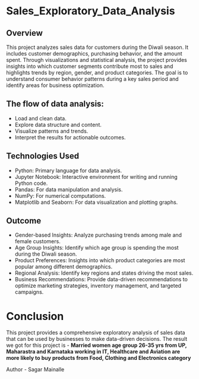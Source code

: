 # Sales_Exploratory_Data_Analysis

## Overview
This project analyzes sales data for customers during the Diwali season. It includes customer demographics, purchasing behavior, and the amount spent. Through visualizations and statistical analysis, the project provides insights into which customer segments contribute most to sales and highlights trends by region, gender, and product categories. The goal is to understand consumer behavior patterns during a key sales period and identify areas for business optimization.

## The flow of data analysis:

- Load and clean data.
- Explore data structure and content.
- Visualize patterns and trends.
- Interpret the results for actionable outcomes.

## Technologies Used
- Python: Primary language for data analysis.
- Jupyter Notebook: Interactive environment for writing and running Python code.
- Pandas: For data manipulation and analysis.
- NumPy: For numerical computations.
- Matplotlib and Seaborn: For data visualization and plotting graphs.

## Outcome
- Gender-based Insights: Analyze purchasing trends among male and female customers.
- Age Group Insights: Identify which age group is spending the most during the Diwali season.
- Product Preferences: Insights into which product categories are most popular among different demographics.
- Regional Analysis: Identify key regions and states driving the most sales.
- Business Recommendations: Provide data-driven recommendations to optimize marketing strategies, inventory management, and targeted campaigns.

# Conclusion
This project provides a comprehensive exploratory analysis of sales data that can be used by businesses to make data-driven decisions. 
The result we got for this project is - **Married women age group 26-35 yrs from UP, Maharastra and Karnataka working in IT, Healthcare and Aviation are more likely to buy products from Food, Clothing and Electronics category**

Author - Sagar Mainalle
